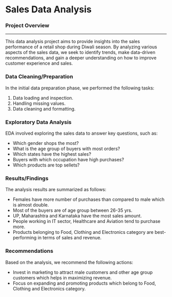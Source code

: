 # Sales Data Analysis

### Project Overview
---

This data analysis project aims to provide insights into the sales performance of a retail shop during Diwali season. By analyzing various aspects of the sales data, we seek to identify trends, make data-driven recommendations, and gain a deeper understanding on how to improve customer experience and sales.

### Data Cleaning/Preparation

In the initial data preparation phase, we performed the following tasks:
1. Data loading and inspection.
2. Handling missing values.
3. Data cleaning and formatting.

### Exploratory Data Analysis

EDA involved exploring the sales data to answer key questions, such as:

 - Which gender shops the most?
 - What is the age group of buyers with most orders?
 - Which states have the highest sales?
 - Buyers with which occupation have high purchases?
 - Which products are top sellets?

### Results/Findings

The analysis results are summarized as follows:

 - Females have more number of purchases than compared to male which is almost double.
 - Most of the buyers are of age group between 26-35 yrs.
 - UP, Maharashtra and Karnataka have the most sales amount.
 - People working in IT sector, Healthcare and Aviation tend to purchase more.
 - Products belonging to Food, Clothing and Electronics category are best-performing in terms of sales and revenue.

### Recommendations

Based on the analysis, we recommend the following actions:

 - Invest in marketing to attract male customers and other age group customers which helps in maximizing revenue.
 - Focus on expanding and promoting products which belong to Food, Clothing and Electronics category.

